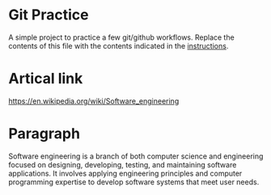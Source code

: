 # Git Practice
A simple project to practice a few git/github workflows.  Replace the contents of this file with the contents indicated in the [instructions](./instructions.md).
# Artical link
https://en.wikipedia.org/wiki/Software_engineering
# Paragraph
Software engineering is a branch of both computer science and engineering focused on designing, developing, testing, and maintaining software applications. It involves applying engineering principles and computer programming expertise to develop software systems that meet user needs.
